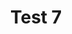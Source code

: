 ---
layout: image
categories: images
nav: false
image: "test-7.jpeg"
image-alt: "Alt text test"
title: Test 7
---